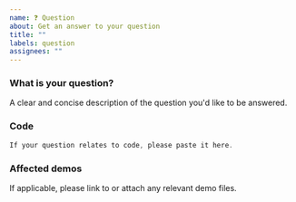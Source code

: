 ```yaml
---
name: ❓ Question
about: Get an answer to your question
title: ""
labels: question
assignees: ""
---
```


### What is your question?

A clear and concise description of the question you'd like to be answered.

### Code

```js
If your question relates to code, please paste it here.
```

### Affected demos

If applicable, please link to or attach any relevant demo files.
